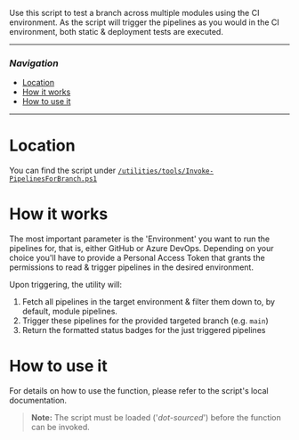 Use this script to test a branch across multiple modules using the CI environment. As the script will trigger the pipelines as you would in the CI environment, both static & deployment tests are executed.

---

### _Navigation_

- [Location](#location)
- [How it works](#how-it-works)
- [How to use it](#how-to-use-it)

---
# Location

You can find the script under [`/utilities/tools/Invoke-PipelinesForBranch.ps1`](https://github.com/Azure/ResourceModules/blob/main/utilities/tools/Invoke-PipelinesForBranch.ps1)

# How it works

The most important parameter is the 'Environment' you want to run the pipelines for, that is, either GitHub or Azure DevOps. Depending on your choice you'll have to provide a Personal Access Token that grants the permissions to read & trigger pipelines in the desired environment.

Upon triggering, the utility will:
1. Fetch all pipelines in the target environment & filter them down to, by default, module pipelines.
1. Trigger these pipelines for the provided targeted branch (e.g. `main`)
1. Return the formatted status badges for the just triggered pipelines

# How to use it

For details on how to use the function, please refer to the script's local documentation.
> **Note:** The script must be loaded ('*dot-sourced*') before the function can be invoked.
